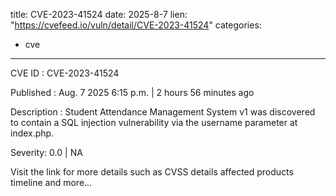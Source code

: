  
title: CVE-2023-41524
date: 2025-8-7
lien: "https://cvefeed.io/vuln/detail/CVE-2023-41524"
categories:
  - cve
---

CVE ID : CVE-2023-41524

Published :  Aug. 7
2025
6:15 p.m. | 2 hours
56 minutes ago

Description : Student Attendance Management System v1 was discovered to contain a SQL injection vulnerability via the username parameter at index.php.

Severity: 0.0 | NA

Visit the link for more details
such as CVSS details
affected products
timeline
and more...
